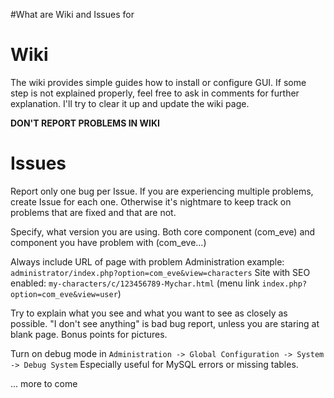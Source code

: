 #What are Wiki and Issues for

# Wiki #

The wiki provides simple guides how to install or configure GUI. If some step is not explained properly, feel free to ask in comments for further explanation. I'll try to clear it up and update the wiki page.

**DON'T REPORT PROBLEMS IN WIKI**

# Issues #

Report only one bug per Issue. If you are experiencing multiple problems, create Issue for each one. Otherwise it's nightmare to keep track on problems that are fixed and that are not.

Specify, what version you are using. Both core component (com\_eve) and component you have problem with (com\_eve...)

Always include URL of page with problem
Administration example: `administrator/index.php?option=com_eve&view=characters`
Site with SEO enabled: `my-characters/c/123456789-Mychar.html` (menu link `index.php?option=com_eve&view=user`)

Try to explain what you see and what you want to see as closely as possible. "I don't see anything" is bad bug report, unless you are staring at blank page. Bonus points for pictures.

Turn on debug mode in `Administration -> Global Configuration -> System -> Debug System` Especially useful for MySQL errors or missing tables.

... more to come